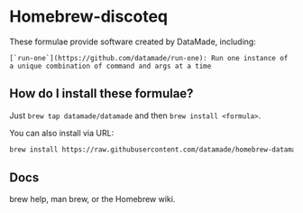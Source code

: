 # Homebrew-discoteq

These formulae provide software created by DataMade, including:

    [`run-one`](https://github.com/datamade/run-one): Run one instance of a unique combination of command and args at a time

## How do I install these formulae?

Just `brew tap datamade/datamade` and then `brew install <formula>`.

You can also install via URL:

```bash
brew install https://raw.githubusercontent.com/datamade/homebrew-datamade/master/<formula>.rb
```

## Docs

brew help, man brew, or the Homebrew wiki.
